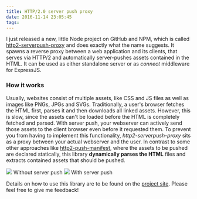 ```yaml
---
title: HTTP/2.0 server push proxy
date: 2016-11-14 23:05:45
tags:
---
```


I just released a new, little Node project on GitHub and NPM, which is called [http2-serverpush-proxy](https://www.npmjs.com/package/http2-serverpush-proxy) and does exactly what the name suggests. It spawns a reverse proxy between a web application and its clients, that serves via HTTP/2 and automatically server-pushes assets contained in the HTML. It can be used as either standalone server or as _connect_ middleware for ExpressJS.

### How it works
Usually, websites consist of multiple assets, like CSS and JS files as well as images like PNGs, JPGs and SVGs. Traditionally, a user's browser fetches the HTML first, parses it and then downloads all linked assets. However, this is slow, since the assets can't be loaded before the HTML is completely fetched and parsed. With server push, your webserver can actively send those assets to the client browser even before it requested them. To prevent you from having to implement this functionality, _http2-serverpush-proxy_ sits as a proxy between your actual webserver and the user. In contrast to some other approaches like [http2-push-manifest](https://github.com/GoogleChrome/http2-push-manifest), where the assets to be pushed are declared statically, this library __dynamically parses the HTML__ files and extracts contained assets that should be pushed.


![](https://apps.muetsch.io/images/o:auto?image=https://muetsch.io/images/push_screenshot1.png)
Without server push
![](https://apps.muetsch.io/images/o:auto?image=https://muetsch.io/images/push_screenshot2.png)
With server push

Details on how to use this library are to be found on the [project site](https://github.com/muety/http2-serverpush-proxy). Please feel free to give me feedback!
